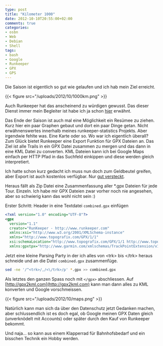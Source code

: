 ```yaml
---
type: post
title: "Kilometer 1000"
date: 2012-10-10T20:55:00+02:00
comments: true
categories:
- osbn
- Web
- Debian
- Shell
tags:
- bash
- Google
- Runkeeper
- GPX
- GPS
---
```


Die Saison ist eigentlich so gut wie gelaufen und ich hab mein Ziel erreicht.

{{< figure src="/uploads/2012/10/1000km.png" >}}

Auch Runkeeper hat das anscheinend zu würdigen gewusst. Das dieser Dienst immer
mein Begleiter ist habe ich ja schon [hier](/blog/2012/07/02/paying-5-bucks-a-month-for-stupid-statistics/)
erwähnt.

Das Ende der Saison ist auch mal eine Möglichkeit ein Resümee zu ziehen. Kurz
hier ein paar Graphen gebaut und dort ein paar Dinge getan. Nicht
erwähnenswertes innerhalb meines runkeeper-statistics Projekts. Aber irgendwie fehlte was.
Eine Karte oder so. Wo war ich eigentlich überall?
Zum Glück bietet Runkeeper eine Export Funktion für GPX Dateien an.
Das Ziel ist alle Trails in ein GPX Datei zusammen zu
mergen und das dann in eine KML Datei zu converten. KML Dateien kann ich bei
Google Maps einfach per HTTP Pfad in das Suchfeld einkippen und diese werden
gleich interpretiert.

Ich hatte schon kurz gedacht
ich muss nun doch zum Geldbeutel greifen, aber Export ist auch kostenlos verfügbar.
Nur [gut versteckt](http://runkeeper.com/exportDataForm).

Heraus fällt als Zip Datei eine Zusammenfassung aller *.gpx Dateien für jede Tour. Einzeln.
Ich habe mir GPX Dateien zwar vorher noch nie angesehen, aber so schwierig kann
das wohl nicht sein :)

Erster Schritt: Header in eine Textdatei `combined.gpx` einfügen

``` xml
<?xml version="1.0" encoding="UTF-8"?>
<gpx
  version="1.1"
  creator="RunKeeper - http://www.runkeeper.com"
  xmlns:xsi="http://www.w3.org/2001/XMLSchema-instance"
  xmlns="http://www.topografix.com/GPX/1/1"
  xsi:schemaLocation="http://www.topografix.com/GPX/1/1 http://www.topografix.com/GPX/1/1/gpx.xsd"
  xmlns:gpxtpx="http://www.garmin.com/xmlschemas/TrackPointExtension/v1">
```

Jetzt eine kleine Parsing Party in der ich alles von &lt;trk&gt; bis &lt;/trk&gt; heraus schneide und an die Datei
`combined.gpx` zusammenfüge.

``` bash
sed -ne '/^<trk>/,/<\/trk>/p' *.gpx >> combined.gpx
```

Als letztes den ganzen Spass noch mit `</gpx>` abschliessen. Auf
[http://gpx2kml.com](http://gpx2kml.com) kann man dann alles zu KML konverten
und Google vorschmeissen.

{{< figure src="/uploads/2012/10/maps.png" >}}

Natürlich kann man sich da über den Datenschutz jetzt Gedanken machen, aber
schlussendlich ist es doch egal, ob Google meinen GPX Daten gleich (unverknödelt mit
Accounts) oder später durch den Kauf von Runkeeper bekommt.

Und naja... so kann aus einem Klapperrad für Bahnhofsbedarf und ein bisschen Technik ein Hobby
werden.
